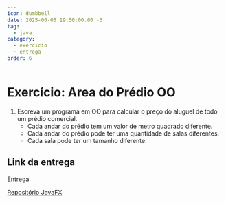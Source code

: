 ```yaml
---
icon: dumbbell
date: 2025-06-05 19:50:00.00 -3
tag:
  - java
category:
  - exercicio
  - entrega
order: 6
---
```


# Exercício: Area do Prédio OO


1. Escreva um programa em OO para calcular o preço do aluguel de todo um prédio comercial. 
    - Cada andar do prédio tem um valor de metro quadrado diferente. 
    - Cada andar do prédio pode ter uma quantidade de salas diferentes.
    - Cada sala pode ter um tamanho diferente.

## Link da entrega

[Entrega](https://classroom.github.com/a/EdS6deT_)


[Repositório JavaFX](https://github.com/20251-ifba-saj-ads-poo/javafx-predio)